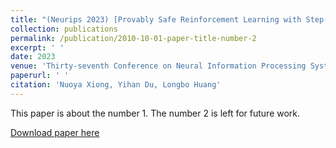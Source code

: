 ```yaml
---
title: "(Neurips 2023) [Provably Safe Reinforcement Learning with Step-wise Violation Constraints] (https://arxiv.org/abs/2302.06064)"
collection: publications
permalink: /publication/2010-10-01-paper-title-number-2
excerpt: ' '
date: 2023
venue: 'Thirty-seventh Conference on Neural Information Processing Systems'
paperurl: ' '
citation: 'Nuoya Xiong, Yihan Du, Longbo Huang'
---
```

This paper is about the number 1. The number 2 is left for future work.

[Download paper here](http://academicpages.github.io/files/paper1.pdf)

